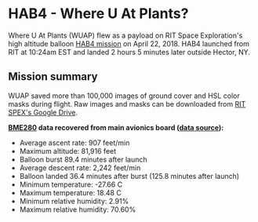 # HAB4 - Where U At Plants?
Where U At Plants (WUAP) flew as a payload on RIT Space Exploration's high altitude balloon [HAB4 mission](http://spex.rit.edu/rit-spex-launches-hab-4/) on April 22, 2018. 
HAB4 launched from RIT at 10:24am EST and landed 2 hours 5 minutes later outside Hector, NY.

## Mission summary
WUAP saved more than 100,000 images of ground cover and HSL color masks during flight. Raw images and masks can be downloaded from [RIT SPEX's Google Drive](https://drive.google.com/open?id=1CmSlsKqow8SASoulNjNmNqoGJnDZLMB9).

**[BME280](https://www.embeddedadventures.com/datasheets/BME280.pdf) data recovered from main avionics board ([data source](https://github.com/RIT-Space-Exploration/Hab4/tree/master/Data/Main%20Board)):**
* Average ascent rate: 907 feet/min
* Maximum altitude: 81,916 feet
* Balloon burst 89.4 minutes after launch
* Average descent rate: 2,242 feet/min
* Balloon landed 36.4 minutes after burst (125.8 minutes after launch)
* Minimum temperature: -27.66 C
* Maximum temperature: 18.48 C
* Minimum relative humidity: 2.91%
* Maximum relative humidity: 70.60%